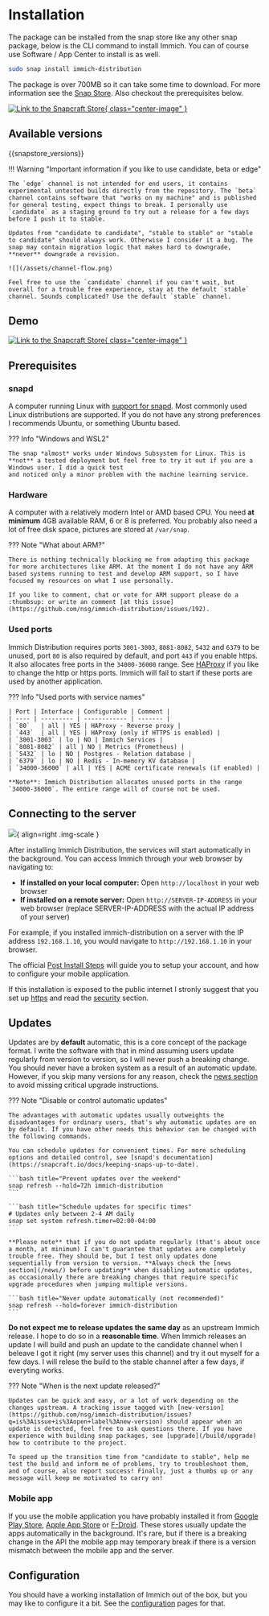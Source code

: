 # Installation

The package can be installed from the snap store like any other snap package, below is the CLI command to install Immich. You can of course use Software / App Center to install is as well.

``` bash title="Install Immich Distribution"
sudo snap install immich-distribution
```

The package is over 700MB so it can take some time to download. For more information see the [Snap Store](https://snapcraft.io/immich-distribution). Also checkout the prerequisites below.

[![Link to the Snapcraft Store](/assets/button.png){ class="center-image" }](https://snapcraft.io/immich-distribution)

## Available versions

{{snapstore_versions}}

!!! Warning "Important information if you like to use candidate, beta or edge"

    The `edge` channel is not intended for end users, it contains experimental untested builds directly from the repository. The `beta` channel contains software that "works on my machine" and is published for general testing, expect things to break. I personally use `candidate` as a staging ground to try out a release for a few days before I push it to stable.

    Updates from "candidate to candidate", "stable to stable" or "stable to candidate" should always work. Otherwise I consider it a bug. The snap may contain migration logic that makes hard to downgrade, **never** downgrade a revision.

    ![](/assets/channel-flow.png)

    Feel free to use the `candidate` channel if you can't wait, but overall for a trouble free experience, stay at the default `stable` channel. Sounds complicated? Use the default `stable` channel.

## Demo

[![Link to the Snapcraft Store](/assets/youtube-install-demo.jpg){ class="center-image" }](https://www.youtube.com/watch?v=LpOpgl2xAK0)

## Prerequisites

### snapd

A computer running Linux with [support for snapd](https://snapcraft.io/docs/installing-snapd). Most commonly used Linux distributions are supported. If you do not have any strong preferences I recommends Ubuntu, or something Ubuntu based.

??? Info "Windows and WSL2"

    The snap *almost* works under Windows Subsystem for Linux. This is **not** a tested deployment but feel free to try it out if you are a Windows user. I did a quick test
    and noticed only a minor problem with the machine learning service.

### Hardware

A computer with a relatively modern Intel or AMD based CPU. You need **at minimum** 4GB available RAM, 6 or 8 is preferred. You probably also need a lot of free disk space, pictures are stored at `/var/snap`.

??? Note "What about ARM?"

    There is nothing technically blocking me from adapting this package for more architectures like ARM. At the moment I do not have any ARM based systems running to test and develop ARM support, so I have focused my resources on what I use personally.

    If you like to comment, chat or vote for ARM support please do a :thumbsup: or write an comment [at this issue](https://github.com/nsg/immich-distribution/issues/192).

### Used ports

Immich Distribution requires ports `3001-3003`, `8081-8082`, `5432` and `6379` to be unused, port `80` is also required by default, and port `443` if you enable https. It also allocates free ports in the `34000-36000` range.
See [HAProxy](configuration/haproxy.md) if you like to change the http or https ports. Immich will fail to start if these ports are used by another application.

??? Info "Used ports with service names"

    | Port | Interface | Configurable | Comment |
    | ---- | --------- | ------------ | ------- |
    | `80`   | all | YES | HAProxy - Reverse proxy |
    | `443`  | all | YES | HAProxy (only if HTTPS is enabled) |
    | `3001-3003` | lo | NO | Immich Services |
    | `8081-8082` | all | NO | Metrics (Prometheus) |
    | `5432` | lo | NO | Postgres - Relation database |
    | `6379` | lo | NO | Redis - In-memory KV database |
    | `34000-36000` | all | YES | ACME certificate renewals (if enabled) |

    **Note**: Immich Distribution allocates unused ports in the range `34000-36000`. The entire range will of course not be used.

## Connecting to the server

![](/assets/immich-loading.png){ align=right .img-scale }

After installing Immich Distribution, the services will start automatically in the background. You can access Immich through your web browser by navigating to:

- **If installed on your local computer:** Open `http://localhost` in your web browser
- **If installed on a remote server:** Open `http://SERVER-IP-ADDRESS` in your web browser (replace SERVER-IP-ADDRESS with the actual IP address of your server)

For example, if you installed immich-distribution on a server with the IP address `192.168.1.10`, you would navigate to `http://192.168.1.10` in your browser.

The official [Post Install Steps](https://immich.app/docs/install/post-install) will guide you to setup your account, and how to configure your mobile application.

If this installation is exposed to the public internet I stronly suggest that you set up [https](/configuration/https) and read the [security](/configuration/security) section.

## Updates

Updates are by **default** automatic, this is a core concept of the package format. I write the software with that in mind assuming users update regularly from version to version, so I will never push a breaking change. You should never have a broken system as a result of an automatic update. However, if you skip many versions for any reason, check the [news section](/news/) to avoid missing critical upgrade instructions.

??? Note "Disable or control automatic updates"

    The advantages with automatic updates usually outweights the disadvantages for ordinary users, that's why automatic updates are on by default. If you have other needs this behavior can be changed with the following commands.

    You can schedule updates for convenient times. For more scheduling options and detailed control, see [snapd's documentation](https://snapcraft.io/docs/keeping-snaps-up-to-date).

    ```bash title="Prevent updates over the weekend"
    snap refresh --hold=72h immich-distribution
    ```

    ```bash title="Schedule updates for specific times"
    # Updates only between 2-4 AM daily
    snap set system refresh.timer=02:00-04:00
    ```

    **Please note** that if you do not update regularly (that's about once a month, at minimum) I can't guarantee that updates are completely trouble free. They should be, but I test only updates done sequentially from version to version. **Always check the [news section](/news/) before updating** when disabling automatic updates, as occasionally there are breaking changes that require specific upgrade procedures when jumping multiple versions.

    ```bash title="Never update automatically (not recommended)"
    snap refresh --hold=forever immich-distribution
    ```

**Do not expect me to release updates the same day** as an upstream Immich release. I hope to do so in a **reasonable time**. When Immich releases an update I will build and push an update to the candidate channel when I beleave I got it right (my server uses this channel) and try it out myself for a few days. I will relese the build to the stable channel after a few days, if everyting works.

??? Note "When is the next update released?"

    Updates can be quick and easy, or a lot of work depending on the changes upstream. A tracking issue tagged with [new-version](https://github.com/nsg/immich-distribution/issues?q=is%3Aissue+is%3Aopen+label%3Anew-version) should appear when an update is detected, feel free to ask questions there. If you have experience with building snap packages, see [upgrade](/build/upgrade) how to contribute to the project.

    To speed up the transition time from "candidate to stable", help me test the build and inform me of problems, try to troubleshoot them, and of course, also report success! Finally, just a thumbs up or any message will keep me motivated to carry on!

### Mobile app

If you use the mobile application you have probably installed it from [Google Play Store](https://play.google.com/store/apps/details?id=app.alextran.immich), [Apple App Store](https://apps.apple.com/us/app/immich/id1613945652) or [F-Droid](https://f-droid.org/packages/app.alextran.immich). These stores usually update the apps automatically in the background. It's rare, but if there is a breaking change in the API the mobile app may temporary break if there is a version mismatch between the mobile app and the server.

## Configuration

You should have a working installation of Immich out of the box, but you may like to configure it a bit. See the [configuration](/configuration/) pages for that.
